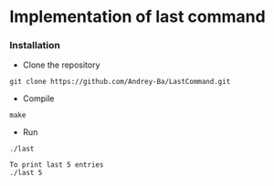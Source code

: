 # Implementation of last command

### Installation

* Clone the repository
```
git clone https://github.com/Andrey-Ba/LastCommand.git
```

* Compile
```
make
```
* Run
```
./last
```
```
To print last 5 entries
./last 5
```
